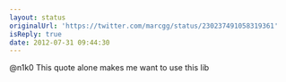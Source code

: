 ```yaml
---
layout: status
originalUrl: 'https://twitter.com/marcgg/status/230237491058319361'
isReply: true
date: 2012-07-31 09:44:30
---
```


@n1k0 This quote alone makes me want to use this lib
